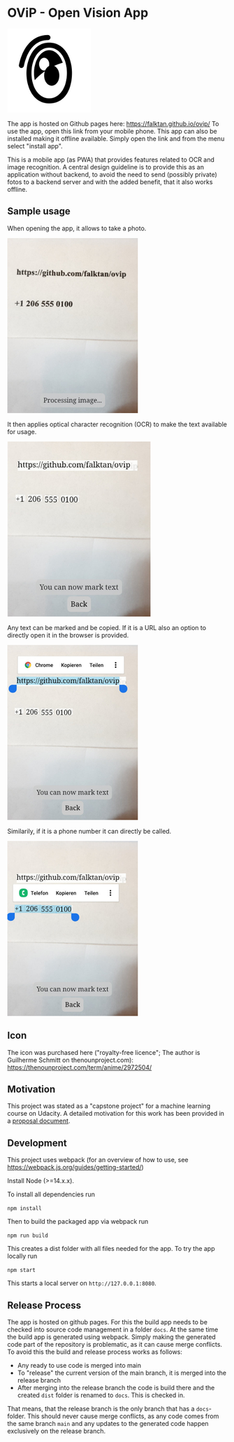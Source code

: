 # OViP - Open Vision App
![OViP Icon](docs/images/icon_192.png)

The app is hosted on Github pages here: https://falktan.github.io/ovip/
To use the app, open this link from your mobile phone.
This app can also be installed making it offline available. Simply open the link and from the menu select "install app".

This is a mobile app (as PWA) that provides features related to OCR and image recognition. A central design guideline is to provide this as an application without backend, to avoid the need to send (possibly private) fotos to a backend server and with the added benefit, that it also works offline.

## Sample usage

When opening the app, it allows to take a photo.

<img src="sample_usage/processing.jpg" height="400">

It then applies optical character recognition (OCR) to make the text available for usage.

<img src="sample_usage/finished.jpg" height="400">

Any text can be marked and be copied. If it is a URL also an option to directly open it in the browser is provided.

<img src="sample_usage/marked_url.jpg" height="400">

Similarily, if it is a phone number it can directly be called.

<img src="sample_usage/marked_number.jpg" height="400">

## Icon
The icon was purchased here ("royalty-free licence"; The author is Guilherme Schmitt on thenounproject.com):
https://thenounproject.com/term/anime/2972504/

## Motivation
This project was stated as a "capstone project" for a machine learning course on Udacity. A detailed motivation for this work has been provided in a [proposal document](proposal.md).

## Development

This project uses webpack (for an overview of how to use, see https://webpack.js.org/guides/getting-started/)

Install Node (>=14.x.x).

To install all dependencies run

```npm install```

Then to build the packaged app via webpack run

```npm run build```

This creates a dist folder with all files needed for the app.
To try the app locally run

```npm start```

This starts a local server on ```http://127.0.0.1:8080```.

## Release Process
The app is hosted on github pages. For this the build app needs to be checked into source code management in a folder ```docs```. At the same time the build app is generated using webpack. Simply making the generated code part of the repository is problematic, as it can cause merge conflicts. To avoid this the build and release process works as follows:

* Any ready to use code is merged into main
* To "release" the current version of the main branch, it is merged into the release branch
* After merging into the release branch the code is build there and the created ```dist``` folder is renamed to ```docs```. This is checked in.

That means, that the release branch is the only branch that has a ```docs```-folder. This should never cause merge conflicts, as any code comes from the same branch ```main``` and any updates to the generated code happen exclusively on the release branch.